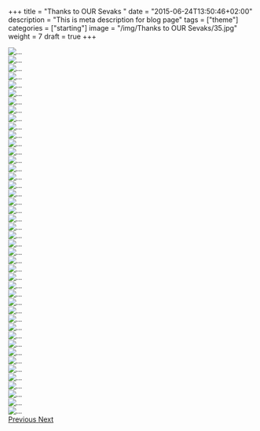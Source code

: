 +++
title = "Thanks to OUR Sevaks "
date = "2015-06-24T13:50:46+02:00"
description = "This is meta description for blog page"
tags = ["theme"]
categories = ["starting"]
image = "/img/Thanks to OUR Sevaks/35.jpg"
weight = 7
draft = true
+++



<div id="carouselExampleControls" class="carousel slide" data-ride="carousel" >
            <div class="carousel-inner">
              <div class="carousel-item active">
                <img src="/img/Thanks to OUR Sevaks/1.jpg" class="d-block w-100" alt="...">
              </div> 
              <div class="carousel-item"> 
                <img src="/img/Thanks to OUR Sevaks/2.jpg" class="d-block w-100" alt="...">
              </div>
               <div class="carousel-item"> 
                <img src="/img/Thanks to OUR Sevaks/3.jpg" class="d-block w-100" alt="...">
              </div>
               <div class="carousel-item"> 
                <img src="/img/Thanks to OUR Sevaks/4.jpg" class="d-block w-100" alt="...">
              </div>
               <div class="carousel-item"> 
                <img src="/img/Thanks to OUR Sevaks/5.jpg" class="d-block w-100" alt="...">
              </div>
               <div class="carousel-item"> 
                <img src="/img/Thanks to OUR Sevaks/6.jpg" class="d-block w-100" alt="...">
              </div>
               <div class="carousel-item"> 
                <img src="/img/Thanks to OUR Sevaks/7.jpg" class="d-block w-100" alt="...">
              </div>
               <div class="carousel-item"> 
                <img src="/img/Thanks to OUR Sevaks/8.jpg" class="d-block w-100" alt="...">
              </div>
               <div class="carousel-item"> 
                <img src="/img/Thanks to OUR Sevaks/9.jpg" class="d-block w-100" alt="...">
              </div>
               <div class="carousel-item"> 
                <img src="/img/Thanks to OUR Sevaks/10.jpg" class="d-block w-100" alt="...">
              </div>    
               <div class="carousel-item"> 
                <img src="/img/Thanks to OUR Sevaks/11.jpg" class="d-block w-100" alt="...">
              </div>
               <div class="carousel-item"> 
                <img src="/img/Thanks to OUR Sevaks/12.jpg" class="d-block w-100" alt="...">
              </div>
               <div class="carousel-item"> 
                <img src="/img/Thanks to OUR Sevaks/13.jpg" class="d-block w-100" alt="...">
              </div>
               <div class="carousel-item"> 
                <img src="/img/Thanks to OUR Sevaks/14.jpg" class="d-block w-100" alt="...">
              </div>
               <div class="carousel-item"> 
                <img src="/img/Thanks to OUR Sevaks/15.jpg" class="d-block w-100" alt="...">
              </div>
               <div class="carousel-item"> 
                <img src="/img/Thanks to OUR Sevaks/16.jpg" class="d-block w-100" alt="...">
              </div>
               <div class="carousel-item"> 
                <img src="/img/Thanks to OUR Sevaks/17.jpg" class="d-block w-100" alt="...">
              </div>
               <div class="carousel-item"> 
                <img src="/img/Thanks to OUR Sevaks/18.jpg" class="d-block w-100" alt="...">
              </div>
              <div class="carousel-item"> 
                <img src="/img/Thanks to OUR Sevaks/19.jpg" class="d-block w-100" alt="...">
              </div>
               <div class="carousel-item"> 
                <img src="/img/Thanks to OUR Sevaks/20.jpg" class="d-block w-100" alt="...">
              </div>
               <div class="carousel-item"> 
                <img src="/img/Thanks to OUR Sevaks/21.jpg" class="d-block w-100" alt="...">
              </div>
               <div class="carousel-item"> 
                <img src="/img/Thanks to OUR Sevaks/22.jpg" class="d-block w-100" alt="...">
              </div>
               <div class="carousel-item"> 
                <img src="/img/Thanks to OUR Sevaks/23.jpg" class="d-block w-100" alt="...">
              </div>
               <div class="carousel-item"> 
                <img src="/img/Thanks to OUR Sevaks/24.jpg" class="d-block w-100" alt="...">
              </div>
               <div class="carousel-item"> 
                <img src="/img/Thanks to OUR Sevaks/25.jpg" class="d-block w-100" alt="...">
              </div>
               <div class="carousel-item"> 
                <img src="/img/Thanks to OUR Sevaks/26.jpg" class="d-block w-100" alt="...">
              </div>
               <div class="carousel-item"> 
                <img src="/img/Thanks to OUR Sevaks/27.jpg" class="d-block w-100" alt="...">
              </div>    
               <div class="carousel-item"> 
                <img src="/img/Thanks to OUR Sevaks/28.jpg" class="d-block w-100" alt="...">
              </div>
               <div class="carousel-item"> 
                <img src="/img/Thanks to OUR Sevaks/29.jpg" class="d-block w-100" alt="...">
              </div>
               <div class="carousel-item"> 
                <img src="/img/Thanks to OUR Sevaks/30.jpg" class="d-block w-100" alt="...">
              </div>
               <div class="carousel-item"> 
                <img src="/img/Thanks to OUR Sevaks/31.jpg" class="d-block w-100" alt="...">
              </div>
               <div class="carousel-item"> 
                <img src="/img/Thanks to OUR Sevaks/32.jpg" class="d-block w-100" alt="...">
              </div>
               <div class="carousel-item"> 
                <img src="/img/Thanks to OUR Sevaks/33.jpg" class="d-block w-100" alt="...">
              </div>
               <div class="carousel-item"> 
                <img src="/img/Thanks to OUR Sevaks/34.jpg" class="d-block w-100" alt="...">
              </div>
               <div class="carousel-item"> 
                <img src="/img/Thanks to OUR Sevaks/35.jpg" class="d-block w-100" alt="...">
              </div>
              <div class="carousel-item"> 
                <img src="/img/Thanks to OUR Sevaks/36.jpg" class="d-block w-100" alt="...">
              </div>
               <div class="carousel-item"> 
                <img src="/img/Thanks to OUR Sevaks/37.jpg" class="d-block w-100" alt="...">
              </div>
               <div class="carousel-item"> 
                <img src="/img/Thanks to OUR Sevaks/38.jpg" class="d-block w-100" alt="...">
              </div>
               <div class="carousel-item"> 
                <img src="/img/Thanks to OUR Sevaks/39.jpg" class="d-block w-100" alt="...">
              </div>
               <div class="carousel-item"> 
                <img src="/img/Thanks to OUR Sevaks/40.jpg" class="d-block w-100" alt="...">
              </div>
               <div class="carousel-item"> 
                <img src="/img/Thanks to OUR Sevaks/41.jpg" class="d-block w-100" alt="...">
              </div>
               <div class="carousel-item"> 
                <img src="/img/Thanks to OUR Sevaks/42.jpg" class="d-block w-100" alt="...">
              </div>
               <div class="carousel-item"> 
                <img src="/img/Thanks to OUR Sevaks/43.jpg" class="d-block w-100" alt="...">
              </div>
               <div class="carousel-item"> 
                <img src="/img/Thanks to OUR Sevaks/44.jpg" class="d-block w-100" alt="...">
              </div>    
            </div><!--end-->
            <a class="carousel-control-prev" href="#carouselExampleControls" role="button" data-slide="prev">
              <span class="carousel-control-prev-icon" aria-hidden="true"></span>
              <span class="sr-only">Previous</span>
            </a>
            <a class="carousel-control-next" href="#carouselExampleControls" role="button" data-slide="next">
              <span class="carousel-control-next-icon" aria-hidden="true"></span>
              <span class="sr-only">Next</span>
            </a>
          </div>
